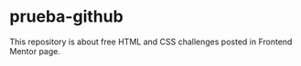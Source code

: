 # prueba-github
This repository is about free HTML and CSS challenges posted in Frontend Mentor page.
